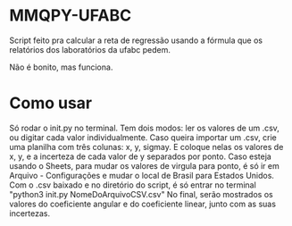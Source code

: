 # MMQPY-UFABC

Script feito pra calcular a reta de regressão usando a fórmula que os relatórios dos laboratórios da ufabc pedem.

Não é bonito, mas funciona.

# Como usar

Só rodar o init.py no terminal. Tem dois modos: ler os valores de um .csv, ou digitar cada valor individualmente.
Caso queira importar um .csv, crie uma planilha com três colunas: x, y, sigmay. E coloque nelas os valores de x, y, e a incerteza de cada valor de y separados por ponto. Caso esteja usando o Sheets, para mudar os valores de virgula para ponto, é só ir em Arquivo - Configurações e mudar o local de Brasil para Estados Unidos.
Com o .csv baixado e no diretório do script, é só entrar no terminal "python3 init.py NomeDoArquivoCSV.csv"
No final, serão mostrados os valores do coeficiente angular e do coeficiente linear, junto com as suas incertezas.
